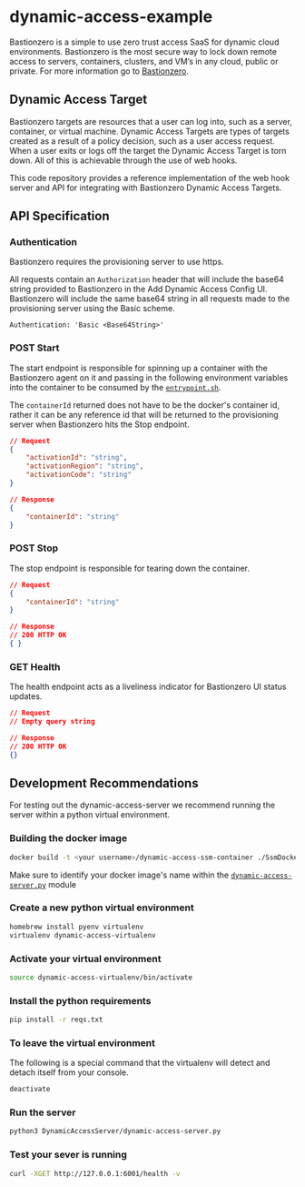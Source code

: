 # dynamic-access-example

Bastionzero is a simple to use zero trust access SaaS for dynamic cloud environments. Bastionzero is the most secure way to lock down remote access to servers, containers, clusters, and VM’s in any cloud, public or private. For more information go to [Bastionzero](https://cloud.bastionzero.com).

## Dynamic Access Target

Bastionzero targets are resources that a user can log into, such as a server, container, or virtual machine. Dynamic Access Targets are types of targets created as a result of a policy decision, such as a user access request. When a user exits or logs off the target the Dynamic Access Target is torn down. All of this is achievable through the use of web hooks.

This code repository provides a reference implementation of the web hook server and API for integrating with Bastionzero Dynamic Access Targets.

## API Specification

### Authentication

Bastionzero requires the provisioning server to use https.

All requests contain an `Authorization` header that will include the base64 string provided to
Bastionzero in the Add Dynamic Access Config UI. Bastionzero will include the same base64 string
in all requests made to the provisioning server using the Basic scheme.

```
Authentication: 'Basic <Base64String>'
```

### POST Start

The start endpoint is responsible for spinning up a container with the Bastionzero
agent on it and passing in the following environment variables into the container to
be consumed by the [`entrypoint.sh`](SsmDockerContainer/EntryScript/entrypoint.sh).

The `containerId` returned does not have to be the docker's container id, rather it
can be any reference id that will be returned to the provisioning server when
Bastionzero hits the Stop endpoint.

```json
// Request
{
    "activationId": "string",
    "activationRegion": "string",
    "activationCode": "string"
}

// Response
{
    "containerId": "string"
}
```

### POST Stop

The stop endpoint is responsible for tearing down the container.

```json
// Request
{
    "containerId": "string"
}

// Response
// 200 HTTP OK
{ }
```

### GET Health

The health endpoint acts as a liveliness indicator for Bastionzero UI status updates.

```json
// Request
// Empty query string

// Response
// 200 HTTP OK
{}
```

## Development Recommendations

For testing out the dynamic-access-server we recommend running the server within a python virtual environment.

### Building the docker image

```bash
docker build -t <your username>/dynamic-access-ssm-container ./SsmDockerContainer/
```

Make sure to identify your docker image's name within the [`dynamic-access-server.py`](DynamicAccessServer/dynamic-access-server.py) module

### Create a new python virtual environment

```bash
homebrew install pyenv virtualenv
virtualenv dynamic-access-virtualenv
```

### Activate your virtual environment

```bash
source dynamic-access-virtualenv/bin/activate
```

### Install the python requirements

```bash
pip install -r reqs.txt
```

### To leave the virtual environment

The following is a special command that the virtualenv will detect and detach itself
from your console.

```bash
deactivate
```

### Run the server

```bash
python3 DynamicAccessServer/dynamic-access-server.py
```

### Test your sever is running

```bash
curl -XGET http://127.0.0.1:6001/health -v
```
